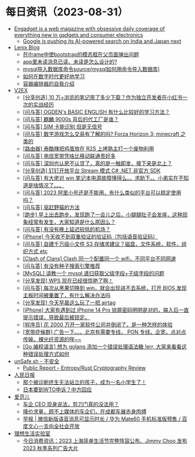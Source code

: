 ﻿# 每日资讯（2023-08-31）

- [Engadget is a web magazine with obsessive daily coverage of everything new in gadgets and consumer electronics](http://www.engadget.com/rss.xml)
  - [Google is pushing its AI-powered search on India and Japan next](https://www.engadget.com/google-is-pushing-its-ai-powered-search-on-india-and-japan-next-003057376.html?src=rss)
- [Lenix Blog](https://blog.p2hp.com/feed)
  - [在iframe中使bootstrap的模态框在父页面弹出问题](https://blog.p2hp.com/archives/11412)
  - [app里未读消息已读、未读是怎么设计的?](https://blog.p2hp.com/archives/11409)
  - [mysql导入数据库命令source(mysql如何用命令导入数据库)](https://blog.p2hp.com/archives/11407)
  - [如何在数字时代更好地学习](https://blog.p2hp.com/archives/11402)
  - [容器编排器的自我介绍](https://blog.p2hp.com/archives/11396)
- [V2EX](http://www.v2ex.com/index.xml)
  - [[分享创造] 10 万+浏览的笔记带了多少下载？作为独立开发者在小红书一次的实战经历](https://www.v2ex.com/t/969669#reply0)
  - [[问与答] OGDEN's BASIC ENGLISH 有什么比较好的学习方法？](https://www.v2ex.com/t/969667#reply0)
  - [[问与答] 麒麟 9000s 背后的代工厂是谁？](https://www.v2ex.com/t/969666#reply3)
  - [[问与答] SIM 卡能识别 但是无信号](https://www.v2ex.com/t/969665#reply5)
  - [[问与答] 数字游戏怎么交易有了解的吗? Forza Horizon 3; minecraft 之类的](https://www.v2ex.com/t/969664#reply0)
  - [[路由器] 泰酷辣把鸡蛋放在 R2S 上烤熟主打一个废物利用](https://www.v2ex.com/t/969663#reply0)
  - [[问与答] 电信宽带凭啥比移动联通贵好多](https://www.v2ex.com/t/969662#reply5)
  - [[问与答] 深圳也认房不认贷了，真的是一触即发，接下来是北上？](https://www.v2ex.com/t/969661#reply3)
  - [[分享创造] 钉钉开放平台 Stream 模式 C# .NET 非官方 SDK](https://www.v2ex.com/t/969660#reply0)
  - [[问与答] 有大佬对 win 笔记本电源故障懂得么。。求助下。。小弟实在不知道是啥情况了。。。](https://www.v2ex.com/t/969659#reply2)
  - [[问与答] 2023 阿里小号还是不能用，有什么类似的平台可以稳定使用吗？](https://www.v2ex.com/t/969658#reply5)
  - [[问与答] 驱赶野猫的方法](https://www.v2ex.com/t/969657#reply19)
  - [[跑步] 早上出去跑步，发现跑了一会儿之后，小腿腿肚子会发痒，这种现象经常有发生，大家知道是什么原因么？](https://www.v2ex.com/t/969656#reply6)
  - [[问与答] 有没有晚上延迟较低的机场？](https://www.v2ex.com/t/969655#reply6)
  - [[iPhone] 今天收不到双重验证的验证码（包括语音验证码）](https://www.v2ex.com/t/969653#reply3)
  - [[问与答] 自建千万级小文件 S3 存储求建议？磁盘，文件系统，软件，组织方式 etc](https://www.v2ex.com/t/969652#reply1)
  - [[Clash of Clans] Clash 同一个配置同一个 wifi，不同平台不同网速](https://www.v2ex.com/t/969650#reply4)
  - [[问与答] 有没有种子搜索引擎推荐](https://www.v2ex.com/t/969648#reply5)
  - [[MySQL] 请教一个 mysql 递归获取父级字段+子级字段的问题](https://www.v2ex.com/t/969647#reply4)
  - [[分享发现] WPS 现在已经很惊艳了啊！](https://www.v2ex.com/t/969646#reply44)
  - [[问与答] 每次从黑果切换到 win，就会出现进不去系统，打开 BIOS 发现主板时间被重置了，有什么解决办法吗](https://www.v2ex.com/t/969645#reply7)
  - [[分享发现] 今天早晨这么玩了一把 airtag](https://www.v2ex.com/t/969644#reply7)
  - [[iPhone] 大家有遇到过 iPhone 14 Pro 锁屏密码明明是对的，输入后一直提示错误，导致最后被锁定。](https://www.v2ex.com/t/969643#reply25)
  - [[程序员] 花 2000 万开一家软件公司并倒闭了，是一种怎样的体验](https://www.v2ex.com/t/969642#reply68)
  - [[宽带症候群] 广告一下。。。北京有需要专线， PON 专线，企宽，点对点传输，裸光纤资源的咩~~](https://www.v2ex.com/t/969641#reply6)
  - [[Go 编程语言] 想为 golang 添加一个错误处理语法糖 !err, 大家来看看这种错误处理方式如何](https://www.v2ex.com/t/969638#reply15)
- [unSafe.sh - 不安全](https://buaq.net/rss.xml)
  - [Public Report – Entropy/Rust Cryptography Review](https://buaq.net/go-175828.html)
- [人民日报](https://plink.anyfeeder.com/weixin/rmrbwx)
  - [那个被诊断终生无法站立的孩子，成为一名小学生了！](http://weixin.sogou.com/weixin?type=2&query=%E4%BA%BA%E6%B0%91%E6%97%A5%E6%8A%A5+%E9%82%A3%E4%B8%AA%E8%A2%AB%E8%AF%8A%E6%96%AD%E7%BB%88%E7%94%9F%E6%97%A0%E6%B3%95%E7%AB%99%E7%AB%8B%E7%9A%84%E5%AD%A9%E5%AD%90%EF%BC%8C%E6%88%90%E4%B8%BA%E4%B8%80%E5%90%8D%E5%B0%8F%E5%AD%A6%E7%94%9F%E4%BA%86%EF%BC%81)
  - [日本要到WTO申诉？中方回应](http://weixin.sogou.com/weixin?type=2&query=%E4%BA%BA%E6%B0%91%E6%97%A5%E6%8A%A5+%E6%97%A5%E6%9C%AC%E8%A6%81%E5%88%B0WTO%E7%94%B3%E8%AF%89%EF%BC%9F%E4%B8%AD%E6%96%B9%E5%9B%9E%E5%BA%94)
- [爱范儿](https://www.ifanr.com/feed)
  - [车企 CEO 现身说法，剪刀门真的没法用？](https://www.ifanr.com/1558424?utm_source=rss&utm_medium=rss&utm_campaign=)
  - [降价求量，顾不上媒体的车企们，在成都车展赤身肉搏](https://www.ifanr.com/1560036?utm_source=rss&utm_medium=rss&utm_campaign=)
  - [早报 | 微信新版语音消息可显示时长 / 华为 Mate60 手机标准版预售 / 百度文心一言向全社会开放](https://www.ifanr.com/1560481?utm_source=rss&utm_medium=rss&utm_campaign=)
- [理想生活实验室](http://www.toodaylab.com/feed)
  - [今日消费资讯：2023 上海简单生活节完整阵容公布、Jimmy Choo 发布 2023 秋季系列广告大片](http://www.toodaylab.com/82179)
